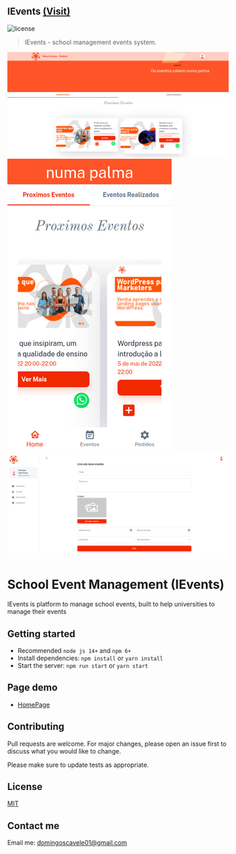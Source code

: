 ## IEvents [(Visit)](https://iscimevents.netlify.app/)

![license](https://img.shields.io/badge/license-MIT-blue.svg)

> IEvents - school management events system.

![preview](public/static/HomePreview.png)
![preview](public/static/MobileHomePreview.png)
![preview](public/static/dashboardPreview.png)
# School Event Management (IEvents)

IEvents is platform to manage school events, built to help universities to manage their events

## Getting started

- Recommended `node js 14+` and `npm 6+`
- Install dependencies: `npm install` or `yarn install`
- Start the server: `npm run start` or `yarn start`
## 

## Page demo

- [HomePage](http://iscimevents.netlify.app/)



## Contributing
Pull requests are welcome. For major changes, please open an issue first to discuss what you would like to change.

Please make sure to update tests as appropriate.

## License
[MIT](https://choosealicense.com/licenses/mit/)

## Contact me

Email me: domingoscavele01@gmail.com